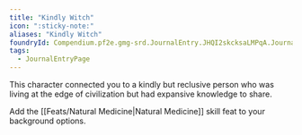 ```yaml
---
title: "Kindly Witch"
icon: ":sticky-note:"
aliases: "Kindly Witch"
foundryId: Compendium.pf2e.gmg-srd.JournalEntry.JHQI2skcksaLMPqA.JournalEntryPage.BSDKGFKbu8I6x7E7
tags:
  - JournalEntryPage
---
```

This character connected you to a kindly but reclusive person who was living at the edge of civilization but had expansive knowledge to share.

Add the [[Feats/Natural Medicine|Natural Medicine]] skill feat to your background options.